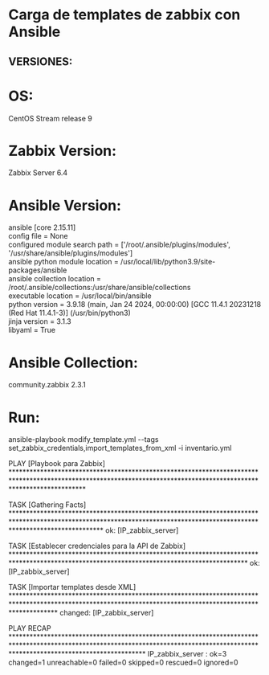# Carga de templates de zabbix con Ansible

## VERSIONES:

# OS:
CentOS Stream release 9

# Zabbix Version:
Zabbix Server 6.4

# Ansible Version:

ansible [core 2.15.11]  
  config file = None  
  configured module search path = ['/root/.ansible/plugins/modules', '/usr/share/ansible/plugins/modules']  
  ansible python module location = /usr/local/lib/python3.9/site-packages/ansible  
  ansible collection location = /root/.ansible/collections:/usr/share/ansible/collections  
  executable location = /usr/local/bin/ansible  
  python version = 3.9.18 (main, Jan 24 2024, 00:00:00) [GCC 11.4.1 20231218 (Red Hat 11.4.1-3)] (/usr/bin/python3)  
  jinja version = 3.1.3  
  libyaml = True

# Ansible Collection:
community.zabbix              2.3.1

# Run:

ansible-playbook modify_template.yml --tags set_zabbix_credentials,import_templates_from_xml -i inventario.yml

PLAY [Playbook para Zabbix] ********************************************************************************************************************************************************************

TASK [Gathering Facts] *************************************************************************************************************************************************************************
ok: [IP_zabbix_server]

TASK [Establecer credenciales para la API de Zabbix] *******************************************************************************************************************************************
ok: [IP_zabbix_server]

TASK [Importar templates desde XML] ************************************************************************************************************************************************************
changed: [IP_zabbix_server]

PLAY RECAP *************************************************************************************************************************************************************************************
IP_zabbix_server               : ok=3    changed=1    unreachable=0    failed=0    skipped=0    rescued=0    ignored=0
